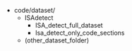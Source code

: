 - code/dataset/
  - ISAdetect
    - ISA_detect_full_dataset
    - Isa_detect_only_code_sections
  - (other_dataset_folder)
